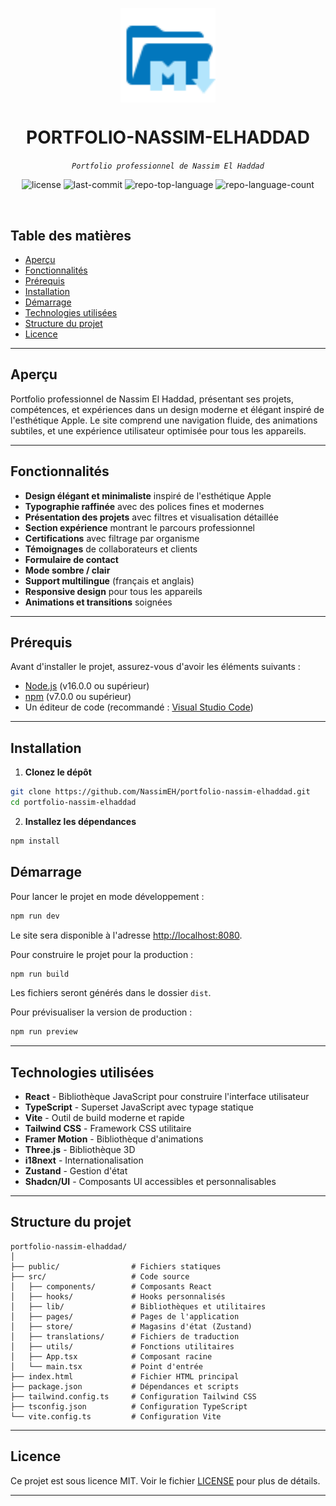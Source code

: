 
<p align="center">
    <img src="https://raw.githubusercontent.com/PKief/vscode-material-icon-theme/ec559a9f6bfd399b82bb44393651661b08aaf7ba/icons/folder-markdown-open.svg" align="center" width="30%">
</p>
<p align="center"><h1 align="center">PORTFOLIO-NASSIM-ELHADDAD</h1></p>
<p align="center">
	<em><code>Portfolio professionnel de Nassim El Haddad</code></em>
</p>
<p align="center">
	<img src="https://img.shields.io/github/license/NassimEH/portfolio-nassim-elhaddad?style=default&logo=opensourceinitiative&logoColor=white&color=0080ff" alt="license">
	<img src="https://img.shields.io/github/last-commit/NassimEH/portfolio-nassim-elhaddad?style=default&logo=git&logoColor=white&color=0080ff" alt="last-commit">
	<img src="https://img.shields.io/github/languages/top/NassimEH/portfolio-nassim-elhaddad?style=default&color=0080ff" alt="repo-top-language">
	<img src="https://img.shields.io/github/languages/count/NassimEH/portfolio-nassim-elhaddad?style=default&color=0080ff" alt="repo-language-count">
</p>
<p align="center"><!-- default option, no dependency badges. -->
</p>
<p align="center">
	<!-- default option, no dependency badges. -->
</p>
<br>

##  Table des matières

- [Aperçu](#aperçu)
- [Fonctionnalités](#fonctionnalités)
- [Prérequis](#prérequis)
- [Installation](#installation)
- [Démarrage](#démarrage)
- [Technologies utilisées](#technologies-utilisées)
- [Structure du projet](#structure-du-projet)
- [Licence](#licence)

---

## Aperçu

Portfolio professionnel de Nassim El Haddad, présentant ses projets, compétences, et expériences dans un design moderne et élégant inspiré de l'esthétique Apple. Le site comprend une navigation fluide, des animations subtiles, et une expérience utilisateur optimisée pour tous les appareils.

---

## Fonctionnalités

- **Design élégant et minimaliste** inspiré de l'esthétique Apple
- **Typographie raffinée** avec des polices fines et modernes 
- **Présentation des projets** avec filtres et visualisation détaillée
- **Section expérience** montrant le parcours professionnel
- **Certifications** avec filtrage par organisme
- **Témoignages** de collaborateurs et clients
- **Formulaire de contact**
- **Mode sombre / clair**
- **Support multilingue** (français et anglais)
- **Responsive design** pour tous les appareils
- **Animations et transitions** soignées

---

## Prérequis

Avant d'installer le projet, assurez-vous d'avoir les éléments suivants :

- [Node.js](https://nodejs.org/) (v16.0.0 ou supérieur)
- [npm](https://www.npmjs.com/) (v7.0.0 ou supérieur)
- Un éditeur de code (recommandé : [Visual Studio Code](https://code.visualstudio.com/))

---

## Installation

1. **Clonez le dépôt**

```sh
git clone https://github.com/NassimEH/portfolio-nassim-elhaddad.git
cd portfolio-nassim-elhaddad
```

2. **Installez les dépendances**

```sh
npm install
```

## Démarrage

Pour lancer le projet en mode développement :

```sh
npm run dev
```

Le site sera disponible à l'adresse [http://localhost:8080](http://localhost:8080).

Pour construire le projet pour la production :

```sh
npm run build
```

Les fichiers seront générés dans le dossier `dist`.

Pour prévisualiser la version de production :

```sh
npm run preview
```

---

## Technologies utilisées

- **React** - Bibliothèque JavaScript pour construire l'interface utilisateur
- **TypeScript** - Superset JavaScript avec typage statique
- **Vite** - Outil de build moderne et rapide
- **Tailwind CSS** - Framework CSS utilitaire
- **Framer Motion** - Bibliothèque d'animations
- **Three.js** - Bibliothèque 3D
- **i18next** - Internationalisation
- **Zustand** - Gestion d'état
- **Shadcn/UI** - Composants UI accessibles et personnalisables

---

## Structure du projet

```
portfolio-nassim-elhaddad/
│
├── public/                # Fichiers statiques
├── src/                   # Code source
│   ├── components/        # Composants React
│   ├── hooks/             # Hooks personnalisés
│   ├── lib/               # Bibliothèques et utilitaires
│   ├── pages/             # Pages de l'application
│   ├── store/             # Magasins d'état (Zustand)
│   ├── translations/      # Fichiers de traduction
│   ├── utils/             # Fonctions utilitaires
│   ├── App.tsx            # Composant racine
│   └── main.tsx           # Point d'entrée
├── index.html             # Fichier HTML principal
├── package.json           # Dépendances et scripts
├── tailwind.config.ts     # Configuration Tailwind CSS
├── tsconfig.json          # Configuration TypeScript
└── vite.config.ts         # Configuration Vite
```

---

## Licence

Ce projet est sous licence MIT. Voir le fichier [LICENSE](LICENSE) pour plus de détails.

---
